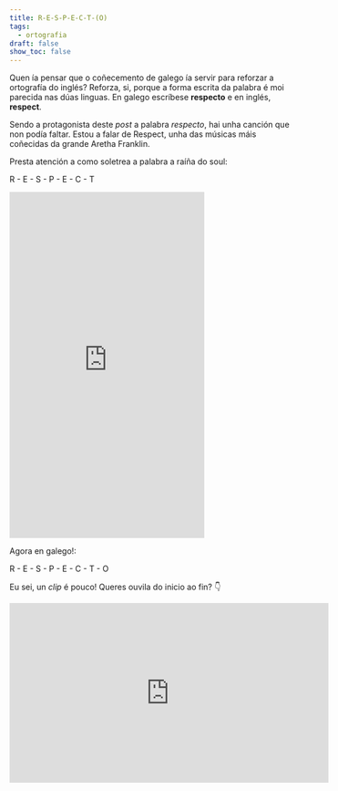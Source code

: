```yaml
---
title: R-E-S-P-E-C-T-(O)
tags:
  - ortografia
draft: false
show_toc: false
---
```

Quen ía pensar que o coñecemento de galego ía servir para reforzar a ortografía do inglés? Reforza, si, porque a forma escrita da palabra é moi parecida nas dúas linguas. En galego escríbese **respecto** e en inglés, **respect**. 

Sendo a protagonista deste *post* a palabra *respecto*, hai unha canción que non podía faltar. Estou a falar de Respect, unha das músicas máis coñecidas da grande Aretha Franklin. 

Presta atención a como soletrea a palabra a raíña do soul:

R - E - S - P - E - C - T

<iframe width="342" height="607" src="https://www.youtube.com/embed/UG6lyc1r66M" title="Aretha Franklin - Respect" frameborder="0" allow="accelerometer; autoplay; clipboard-write; encrypted-media; gyroscope; picture-in-picture; web-share" referrerpolicy="strict-origin-when-cross-origin" allowfullscreen></iframe>

Agora en galego!: 

R - E - S - P - E - C - T - O

Eu sei, un *clip* é pouco! Queres ouvila do inicio ao fin? 👇

<iframe width="560" height="315" src="https://www.youtube.com/embed/A134hShx_gw?si=6Q-JS_1-tp3WphXE" title="YouTube video player" frameborder="0" allow="accelerometer; autoplay; clipboard-write; encrypted-media; gyroscope; picture-in-picture; web-share" referrerpolicy="strict-origin-when-cross-origin" allowfullscreen></iframe>

